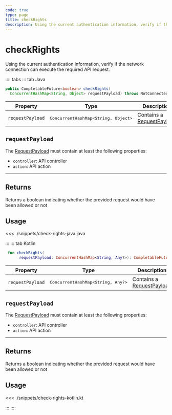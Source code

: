 ```yaml
---
code: true
type: page
title: checkRights
description: Using the current authentication information, verify if the network connection can execute the required API request.
---
```


# checkRights

<SinceBadge version="Kuzzle 2.8.0"/>
<SinceBadge version="auto-version"/>

Using the current authentication information, verify if the network connection can execute the required API request.

:::: tabs
::: tab Java

```java
public CompletableFuture<boolean> checkRights(
  ConcurrentHashMap<String, Object> requestPayload) throws NotConnectedException, InternalException
```

| Property | Type | Description |
|--- |--- |--- |
| `requestPayload` | <pre>ConcurrentHashMap<String, Object></pre> | Contains a [RequestPayload](/core/2/api/payloads/request) |

## `requestPayload`

The [RequestPayload](/core/2/api/payloads/request) must contain at least the following properties:

- `controller`: API controller
- `action`: API action

---

## Returns

Returns a boolean indicating whether the provided request would have been allowed or not

## Usage

<<< ./snippets/check-rights-java.java

:::
::: tab Kotlin

```kotlin
 fun checkRights(
      requestPayload: ConcurrentHashMap<String, Any?>): CompletableFuture<Boolean>
```

| Property | Type | Description |
|--- |--- |--- |
| `requestPayload` | <pre>ConcurrentHashMap<String, Any?></pre> | Contains a [RequestPayload](/core/2/api/payloads/request) |

## `requestPayload`

The [RequestPayload](/core/2/api/payloads/request) must contain at least the following properties:

- `controller`: API controller
- `action`: API action

---

## Returns

Returns a boolean indicating whether the provided request would have been allowed or not

## Usage

<<< ./snippets/check-rights-kotlin.kt

:::
::::
